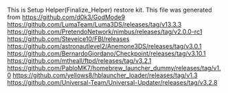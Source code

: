 This is Setup Helper(Finalize_Helper) restore kit.
This file was generated from
https://github.com/d0k3/GodMode9      
https://github.com/LumaTeam/Luma3DS/releases/tag/v13.3.3
https://github.com/PretendoNetwork/nimbus/releases/tag/v2.0.0-rc1
https://github.com/Steveice10/FBI/releases
https://github.com/astronautlevel2/Anemone3DS/releases/tag/v3.0.1
https://github.com/BernardoGiordano/Checkpoint/releases/tag/v3.10.1
https://github.com/mtheall/ftpd/releases/tag/v3.2.1
https://github.com/PabloMK7/homebrew_launcher_dummy/releases/tag/v1.0
https://github.com/yellows8/hblauncher_loader/releases/tag/v1.3
https://github.com/Universal-Team/Universal-Updater/releases/tag/v3.2.8
